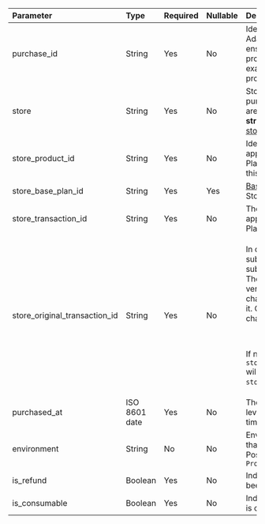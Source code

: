 <!---NonSubscription.md--->

| Parameter                     | Type          | Required | Nullable | Description                                                  |
| :---------------------------- | :------------ | -------- | -------- | :----------------------------------------------------------- |
| purchase_id                   | String        | Yes      | No       | Identifier of the purchase in Adapty. You can use it to ensure that you've already processed this purchase, for example tracking one-time products. |
| store                         | String        | Yes      | No       | Store where the product was purchased. Possible values are: **app_store**, **play_store**, **stripe**, name of your [custom store.](custom-store) |
| store_product_id              | String        | Yes      | No       | Identifier of the product in the app store (App Store/Google Play/Stripe, etc.) that unlocked this access level. |
| store_base_plan_id            | String        | Yes      | Yes      | [Base plan ID](https://support.google.com/googleplay/android-developer/answer/12154973) in the Google Play Store or [price ID](https://docs.stripe.com/products-prices/how-products-and-prices-work#what-is-a-price) in Stripe. |
| store_transaction_id          | String        | Yes      | No       | The ID of the transaction in the app store (App Store/Google Play/Stripe, etc.). |
| store_original_transaction_id | String        | Yes      | No       | <p>In case of prolonged subscriptions, a chain of subscriptions is generated. The original transaction i the very first transaction in this chain and the chain is linked by it. Other transactions in the chain are prolongations.</p><br /><p>If no prolongation, `store_original_transaction_id` will coincide with `store_transaction_id`.</p> |
| purchased_at                  | ISO 8601 date | Yes      | No       | The datetime when the access level was purchased the latest time. |
| environment                   | String        | No       | No       | Environment of the transaction that provided the access level. Possible values: `Sandbox`, `Production.` |
| is_refund                     | Boolean       | Yes      | No       | Indicates if the product has been refunded.                  |
| is_consumable                 | Boolean       | Yes      | No       | Indicates whether the product is consumable.                 |